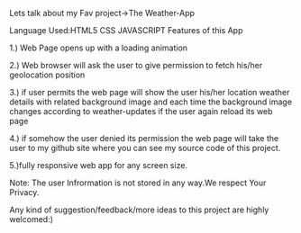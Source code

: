 Lets talk about my Fav project->The Weather-App

Language Used:HTML5 CSS JAVASCRIPT
Features of this App

1.) Web Page opens up with a loading animation

2.) Web browser will ask the user to give permission to fetch his/her geolocation position

3.) if user permits the web page will show the user his/her location weather details with related background image and each time the background image changes according to weather-updates if the user again reload its web page

4.) if somehow the user denied its permission the web page will take the user to my github site where you can see my source code of this project.

5.)fully responsive web app for any screen size.

Note: The user Infrormation is not stored in any way.We respect Your Privacy.

Any kind of suggestion/feedback/more ideas to this project are highly welcomed:)
